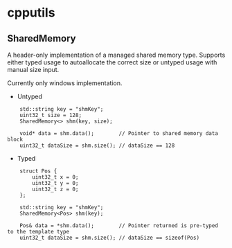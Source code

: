 # cpputils

## SharedMemory
A header-only implementation of a managed shared memory type. Supports either typed usage to autoallocate the correct size or untyped usage with manual size input.

Currently only windows implementation.

- Untyped
```
    std::string key = "shmKey";
    uint32_t size = 128;
    SharedMemory<> shm(key, size);
    
    void* data = shm.data();        // Pointer to shared memory data block
    uint32_t dataSize = shm.size(); // dataSize == 128
```

- Typed
```
    struct Pos {
        uint32_t x = 0;
        uint32_t y = 0;
        uint32_t z = 0;
    };

    std::string key = "shmKey";
    SharedMemory<Pos> shm(key);
    
    Pos& data = *shm.data();        // Pointer returned is pre-typed to the template type
    uint32_t dataSize = shm.size(); // dataSize == sizeof(Pos)

```